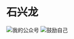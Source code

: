 # 石兴龙

![我的公众号](https://xinglong.tech/access/chatcode.jpg)
![鼓励自己](https://xinglong.tech/access/dva.jpg)
